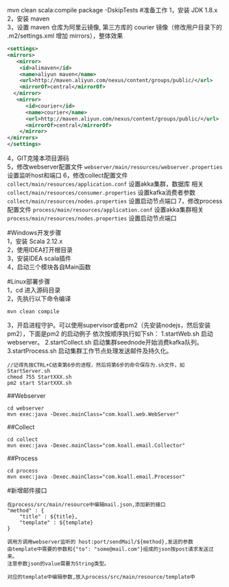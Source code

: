 mvn clean scala:compile  package -DskipTests
#准备工作
1，安装 JDK 1.8.x  
2，安装 maven  
3，设置 maven 仓库为阿里云镜像, 第三方库的 courier 镜像（修改用户目录下的 .m2/settings.xml 增加 mirrors），整体效果
```xml
<settings>
<mirrors>
   <mirror>
    <id>alimaven</id>
    <name>aliyun maven</name>
    <url>http://maven.aliyun.com/nexus/content/groups/public/</url>
    <mirrorOf>central</mirrorOf>       
  </mirror>
   <mirror>
      <id>courier</id>
      <name>courier</name>
      <url>http://maven.aliyun.com/nexus/content/groups/public/</url>
      <mirrorOf>central</mirrorOf>       
    </mirror>
</mirrors>
</settings>
```
4，GIT克隆本项目源码  
5，修改webserver配置文件 `webserver/main/resources/webserver.properties`设置监听host和端口
6，修改collect配置文件 `collect/main/resources/application.conf` 设置akka集群，数据库 相关
                       `collect/main/resources/consumer.properties` 设置kafka消费者参数
                       `collect/main/resources/nodes.properties` 设置启动节点端口
7，修改process配置文件 `process/main/resources/application.conf` 设置akka集群相关
                       `process/main/resources/nodes.properties` 设置启动节点端口
  



#Windows开发步骤   
1，安装 Scala 2.12.x  
2，使用IDEA打开根目录  
3，安装IDEA scala插件  
4，启动三个模块各自Main函数

#Linux部署步骤  
1，cd 进入源码目录  
2，先执行以下命令编译
```
mvn clean compile
```

3，开启进程守护。可以使用supervisor或者pm2（先安装nodejs，然后安装pm2），下面是pm2 的启动例子
   依次按顺序执行如下sh：
   1.startWeb.sh     启动webserver。
   2.startCollect.sh 启动集群seednode开始消费kafka队列。
   3.startProcess.sh 启动集群工作节点处理发送邮件及持久化。
```$xslt
//记得先按CTRL+C结束第6步的进程，然后将第6步的命令保存为.sh文件，如 StartServer.sh
chmod 755 StartXXX.sh
pm2 start StartXXX.sh
```


##Webserver
```
cd webserver
mvn exec:java -Dexec.mainClass="com.koall.web.WebServer"
```

##Collect
```
cd collect
mvn exec:java -Dexec.mainClass="com.koall.email.Collector"
```

##Process
```
cd process
mvn exec:java -Dexec.mainClass="com.koall.email.Processor"
```

#新增邮件接口
```
在process/src/main/resource中编辑mail.json,添加新的接口
"method" : {
    "title" : ${title},
    "template" : ${template}
}

调用方调用webserver监听的 host:port/sendMail/${method},发送的参数
由template中需要的参数和{"to": "some@mail.com"}组成的json按post请求发送过来。
注意参数json的value需要为String类型。

对应的template中编辑参数,放入process/src/main/resource/template中
```